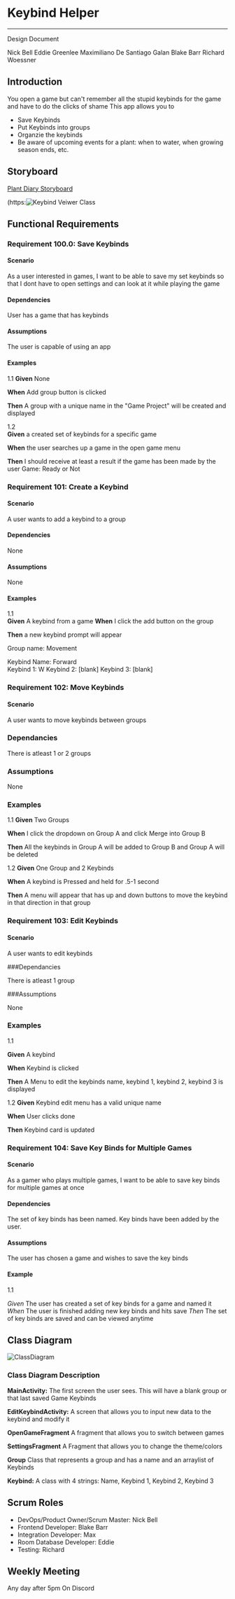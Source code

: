 # Keybind Helper 

---

Design Document  

Nick Bell
Eddie Greenlee
Maximiliano De Santiago Galan
Blake Barr
Richard Woessner

## Introduction 
You open a game but can't remember all the stupid keybinds for the game and have to do the clicks of shame 
This app allows you to
-	Save Keybinds
-	Put Keybinds into groups
-	Organzie the keybinds
-	Be aware of upcoming events for a plant: when to water, when growing season ends, etc.  


## Storyboard

[Plant Diary Storyboard](https://projects.invisionapp.com/prototype/Plant-Diary-ck0bict0n005bqh01aaeu8tuu/play/c6560121)

(https:![Keybind Veiwer Class](https://user-images.githubusercontent.com/23407049/170616672-c83835a2-006d-4fa4-bed5-97d8b30d9a11.png)

## Functional Requirements

### Requirement 100.0: Save Keybinds

#### Scenario

As a user interested in games, I want to be able to save my set keybinds so that I dont have to open settings and can look at it while playing the game

#### Dependencies

User has a game that has keybinds

#### Assumptions

The user is capable of using an app

#### Examples
1.1
**Given** None

**When** Add group button is clicked

**Then** A group with a unique name in the "Game Project" will be created and displayed



1.2  
**Given** a created set of keybinds for a specific game

**When** the user searches up a game in the open game menu

**Then** I should receive at least a result if the game has been made by the user
Game: Ready or Not


### Requirement 101: Create a Keybind

#### Scenario

A user wants to add a keybind to a group

#### Dependencies

None

#### Assumptions  

None

#### Examples  

1.1  
**Given** A keybind from a game
**When**  I click the add button on the group

**Then** a new keybind prompt will appear

Group name: Movement

Keybind Name: Forward  
Keybind 1: W
Keybind 2: [blank]
Keybind 3: [blank]

### Requirement 102: Move Keybinds

#### Scenario
A user wants to move keybinds between groups

### Dependancies

There is atleast 1 or 2 groups

### Assumptions

None

### Examples

1.1
**Given** Two Groups

**When**  I click the dropdown on Group A and click Merge into Group B

**Then** All the keybinds in Group A will be added to Group B and Group A will be deleted

1.2
**Given** One Group and 2 Keybinds

**When** A keybind is Pressed and held for .5-1 second

**Then** A menu will appear that has up and down buttons to move the keybind in that direction in that group

### Requirement 103: Edit Keybinds
#### Scenario

A user wants to edit keybinds

###Dependancies

There is atleast 1 group

###Assumptions

None

### Examples

1.1

**Given** A keybind

**When** Keybind is clicked

**Then** A Menu to edit the keybinds name, keybind 1, keybind 2, keybind 3 is displayed

1.2
**Given** Keybind edit menu has a valid unique name

**When** User clicks done

**Then** Keybind card is updated


### Requirement 104: Save Key Binds for Multiple Games

#### Scenario
As a gamer who plays multiple games, I want to be able to save key binds for multiple games at once

#### Dependencies
The set of key binds has been named.
Key binds have been added by the user.

#### Assumptions
The user has chosen a game and wishes to save the key binds

#### Example
1.1

*Given* The user has created a set of key binds for a game and named it
*When* The user is finished adding new key binds and hits save
*Then* The set of key binds are saved and can be viewed anytime

## Class Diagram

![ClassDiagram](https://user-images.githubusercontent.com/2224876/82162015-54387780-986f-11ea-998f-a45fdf8c3bf1.png)

### Class Diagram Description


**MainActivity:**  The first screen the user sees.  This will have a blank group or that last saved Game Keybinds

**EditKeybindActivity:**  A screen that allows you to input new data to the keybind and modify it

**OpenGameFragment** A fragment that allows you to switch between games

**SettingsFragment** A Fragment that allows you to change the theme/colors

**Group** Class that represents a group and has a name and an arraylist of Keybinds

**Keybind:** A class with 4 strings: Name, Keybind 1, Keybind 2, Keybind 3



## Scrum Roles

- DevOps/Product Owner/Scrum Master: Nick Bell  
- Frontend Developer: Blake Barr  
- Integration Developer: Max
- Room Database Developer: Eddie  
- Testing: Richard

## Weekly Meeting

Any day after 5pm On Discord
